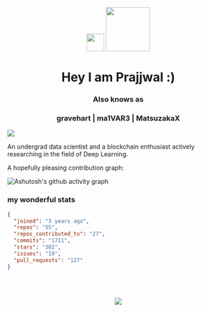 <div align="center">
<img src="https://media.giphy.com/media/hvRJCLFzcasrR4ia7z/giphy.gif" height="40px" >
<img src="https://media.giphy.com/media/3o7aCYCZL0hA0S5Ff2/giphy.gif?cid=790b7611daa23e75f720c15a68d510b173286b0d4ccda82c&rid=giphy.gif&ct=s" width="100">
</div>

<h1 align="center" style="border-bottom: none">Hey I am Prajjwal :) </h1>
<h3 align="center"> Also knows as <h3>
<h3 align="center"> <b>gravehart</b> | <b>ma1VAR3</b> | <b>MatsuzakaX</b></h3>
<img src="https://github.com/ma1VAR3/ma1VAR3/blob/f27fa808e47da5c91ae2b5d49c10546f24fb9888/Prajjwal%20Gupta.png">

An undergrad data scientist and a blockchain enthusiast actively researching in the field of Deep Learning.

A hopefully pleasing contribution graph:

![Ashutosh's github activity graph](https://activity-graph.herokuapp.com/graph?username=ma1VAR3&theme=react-dark)

<h3>my wonderful stats</h3>

```json
{
  "joined": "3 years ago",
  "repos": "55",
  "repos_contributed_to": "27",
  "commits": "1711",
  "stars": "302",
  "issues": "19",
  "pull_requests": "127"
}
```

<br><br>

<div align="center">
  <img src="https://github-profile-trophy.vercel.app/?username=khalby786&column=7&theme=onedark" />
</div>
